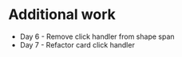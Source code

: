 # Additional work

* Day 6 - Remove click handler from shape span
* Day 7 - Refactor card click handler
